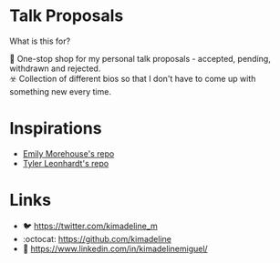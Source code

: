 # Talk Proposals

What is this for?

📣 One-stop shop for my personal talk proposals - accepted, pending, withdrawn and rejected.    
☣️ Collection of different bios so that I don't have to come up with something new every time.


# Inspirations

- [Emily Morehouse's repo](https://github.com/emilyemorehouse/conference-talk-proposals)
- [Tyler Leonhardt's repo](https://github.com/TylerLeonhardt/talk-proposals)

# Links

- 🐦 https://twitter.com/kimadeline_m
- :octocat: https://github.com/kimadeline
- 🔗 https://www.linkedin.com/in/kimadelinemiguel/

